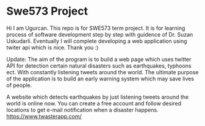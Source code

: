 # Swe573 Project
Hi I am Ugurcan. This repo is for SWE573 term project. It is for learning process of software development step by step with guidence of Dr. Suzan Uskudarli. Eventually I will complete developing a web application using twiter api which is nice. Thank you :)

Update: The aim of the program is to build a web page which uses twitter API for detection certain natural disasters such as earthquakes, typhoons ect. With constantly listening tweets around the world. The ultimate purpose of the application is to build an early warning system which may save lives of people.

A website which detects earthquakes by just listening tweets around the world is online now. You can create a free account and follow desired locations to get e-mail notification when a disaster happens.
https://www.twasterapp.com/
